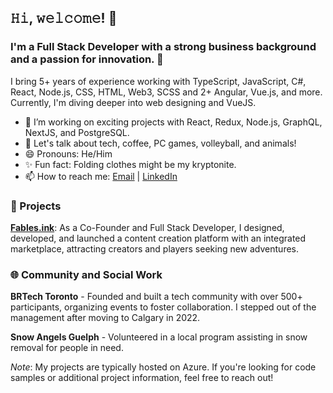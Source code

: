 ## 𝙷𝚒, 𝚠𝚎𝚕𝚌𝚘𝚖𝚎! 👋

### I'm a Full Stack Developer with a strong business background and a passion for innovation. 🚀

I bring 5+ years of experience working with TypeScript, JavaScript, C#, React, Node.js, CSS, HTML, Web3, SCSS and 2+ Angular, Vue.js, and more. Currently, I'm diving deeper into web designing and VueJS.

- 🔭 I’m working on exciting projects with React, Redux, Node.js, GraphQL, NextJS, and PostgreSQL.
- 💬 Let's talk about tech, coffee, PC games, volleyball, and animals!
- 😄 Pronouns: He/Him
- ✨ Fun fact: Folding clothes might be my kryptonite.
- 📫 How to reach me: [Email](mailto:dev.tjansen@gmail.com) | [LinkedIn](https://www.linkedin.com/in/tjbeirao)

### 🎯 Projects

**[Fables.ink](https://fables.ink)**: As a Co-Founder and Full Stack Developer, I designed, developed, and launched a content creation platform with an integrated marketplace, attracting creators and players seeking new adventures.

### 🌐 Community and Social Work

**BRTech Toronto** - Founded and built a tech community with over 500+ participants, organizing events to foster collaboration. I stepped out of the management after moving to Calgary in 2022.

**Snow Angels Guelph** - Volunteered in a local program assisting in snow removal for people in need.

_Note_: My projects are typically hosted on Azure. If you're looking for code samples or additional project information, feel free to reach out!
